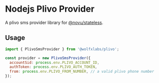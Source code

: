 # Nodejs Plivo Provider

A plivo sms provider library for [@novu/stateless](https://github.com/tecklens/tk-wolf/).

## Usage

```javascript
import { PlivoSmsProvider } from '@wolfxlabs/plivo';

const provider = new PlivoSmsProvider({
  accountSid: process.env.PLIVO_ACCOUNT_ID,
  authToken: process.env.PLIVO_AUTH_TOKEN,
  from: process.env.PLIVO_FROM_NUMBER, // a valid plivo phone number
});
```
